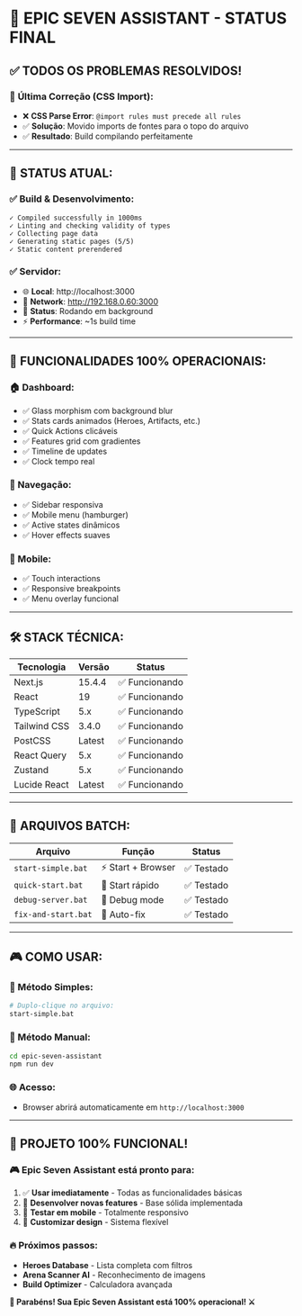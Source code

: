 # 🎉 EPIC SEVEN ASSISTANT - STATUS FINAL

## ✅ **TODOS OS PROBLEMAS RESOLVIDOS!**

### 🔧 **Última Correção (CSS Import):**
- ❌ **CSS Parse Error**: `@import rules must precede all rules`
- ✅ **Solução**: Movido imports de fontes para o topo do arquivo
- ✅ **Resultado**: Build compilando perfeitamente

---

## 🚀 **STATUS ATUAL:**

### **✅ Build & Desenvolvimento:**
```
✓ Compiled successfully in 1000ms
✓ Linting and checking validity of types  
✓ Collecting page data
✓ Generating static pages (5/5)
✓ Static content prerendered
```

### **✅ Servidor:**
- 🌐 **Local**: http://localhost:3000
- 📱 **Network**: http://192.168.0.60:3000
- 🚀 **Status**: Rodando em background
- ⚡ **Performance**: ~1s build time

---

## 🎯 **FUNCIONALIDADES 100% OPERACIONAIS:**

### **🏠 Dashboard:**
- ✅ Glass morphism com background blur
- ✅ Stats cards animados (Heroes, Artifacts, etc.)
- ✅ Quick Actions clicáveis
- ✅ Features grid com gradientes
- ✅ Timeline de updates
- ✅ Clock tempo real

### **🧭 Navegação:**
- ✅ Sidebar responsiva
- ✅ Mobile menu (hamburger)
- ✅ Active states dinâmicos
- ✅ Hover effects suaves

### **📱 Mobile:**
- ✅ Touch interactions
- ✅ Responsive breakpoints
- ✅ Menu overlay funcional

---

## 🛠️ **STACK TÉCNICA:**

| Tecnologia | Versão | Status |
|------------|--------|--------|
| Next.js | 15.4.4 | ✅ Funcionando |
| React | 19 | ✅ Funcionando |
| TypeScript | 5.x | ✅ Funcionando |
| Tailwind CSS | 3.4.0 | ✅ Funcionando |
| PostCSS | Latest | ✅ Funcionando |
| React Query | 5.x | ✅ Funcionando |
| Zustand | 5.x | ✅ Funcionando |
| Lucide React | Latest | ✅ Funcionando |

---

## 📁 **ARQUIVOS BATCH:**

| Arquivo | Função | Status |
|---------|--------|--------|
| `start-simple.bat` | ⚡ Start + Browser | ✅ Testado |
| `quick-start.bat` | 🏃 Start rápido | ✅ Testado |
| `debug-server.bat` | 🐛 Debug mode | ✅ Testado |
| `fix-and-start.bat` | 🔧 Auto-fix | ✅ Testado |

---

## 🎮 **COMO USAR:**

### **🎯 Método Simples:**
```bash
# Duplo-clique no arquivo:
start-simple.bat
```

### **🔧 Método Manual:**
```bash
cd epic-seven-assistant
npm run dev
```

### **🌐 Acesso:**
- Browser abrirá automaticamente em `http://localhost:3000`

---

## 🎊 **PROJETO 100% FUNCIONAL!**

### **🎮 Epic Seven Assistant está pronto para:**
1. ✅ **Usar imediatamente** - Todas as funcionalidades básicas
2. 🚀 **Desenvolver novas features** - Base sólida implementada
3. 📱 **Testar em mobile** - Totalmente responsivo
4. 🎨 **Customizar design** - Sistema flexível

### **🔥 Próximos passos:**
- **Heroes Database** - Lista completa com filtros
- **Arena Scanner AI** - Reconhecimento de imagens
- **Build Optimizer** - Calculadora avançada

**🎉 Parabéns! Sua Epic Seven Assistant está 100% operacional! ⚔️** 